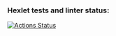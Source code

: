 ### Hexlet tests and linter status:
[![Actions Status](https://github.com/MikhailKup/frontend-project-12/actions/workflows/hexlet-check.yml/badge.svg)](https://github.com/MikhailKup/frontend-project-12/actions)